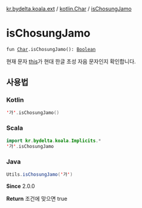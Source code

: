 [kr.bydelta.koala.ext](../index.md) / [kotlin.Char](index.md) / [isChosungJamo](./is-chosung-jamo.md)

# isChosungJamo

`fun `[`Char`](https://kotlinlang.org/api/latest/jvm/stdlib/kotlin/-char/index.html)`.isChosungJamo(): `[`Boolean`](https://kotlinlang.org/api/latest/jvm/stdlib/kotlin/-boolean/index.html)

현재 문자 [this](is-chosung-jamo/-this-.md)가 현대 한글 초성 자음 문자인지 확인합니다.

## 사용법

### Kotlin

``` kotlin
'가'.isChosungJamo()
```

### Scala

``` kotlin
import kr.bydelta.koala.Implicits.*
'가'.isChosungJamo
```

### Java

``` java
Utils.isChosungJamo('가')
```

**Since**
2.0.0

**Return**
조건에 맞으면 true

